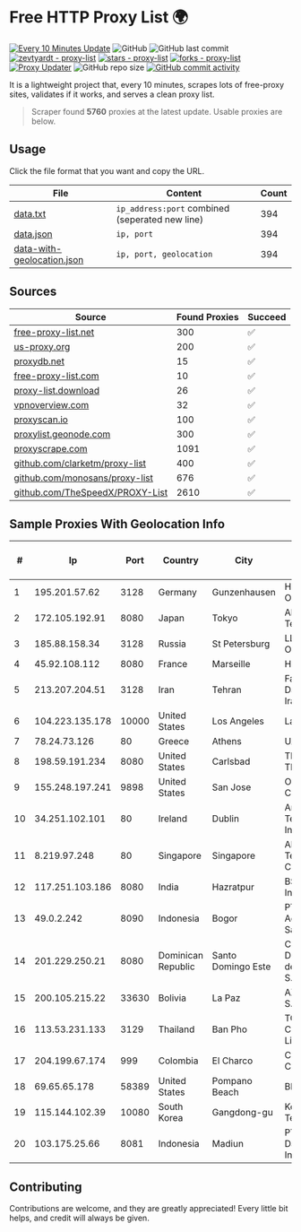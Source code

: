 
# Free HTTP Proxy List 🌍

[![Every 10 Minutes Update](https://github.com/mertguvencli/http-proxy-list/actions/workflows/main.yml/badge.svg?branch=main)](https://github.com/mertguvencli/http-proxy-list/actions/workflows/main.yml)
![GitHub](https://img.shields.io/github/license/mertguvencli/http-proxy-list)
![GitHub last commit](https://img.shields.io/github/last-commit/mertguvencli/http-proxy-list)
[![zevtyardt - proxy-list](https://img.shields.io/static/v1?label=zevtyardt&message=proxy-list&color=blue&logo=github)](https://github.com/zevtyardt/proxy-list "Go to GitHub repo")
[![stars - proxy-list](https://img.shields.io/github/stars/zevtyardt/proxy-list?style=social)](https://github.com/zevtyardt/proxy-list)
[![forks - proxy-list](https://img.shields.io/github/forks/zevtyardt/proxy-list?style=social)](https://github.com/zevtyardt/proxy-list)
[![Proxy Updater](https://github.com/zevtyardt/proxy-list/workflows/Proxy%20Updater/badge.svg)](https://github.com/zevtyardt/proxy-list/actions?query=workflow:"Proxy+Updater")
![GitHub repo size](https://img.shields.io/github/repo-size/zevtyardt/proxy-list)
[![GitHub commit activity](https://img.shields.io/github/commit-activity/m/zevtyardt/proxy-list?logo=commits)](https://github.com/zevtyardt/proxy-list/commits/main)

It is a lightweight project that, every 10 minutes, scrapes lots of free-proxy sites, validates if it works, and serves a clean proxy list.

> Scraper found **5760** proxies at the latest update. Usable proxies are below.

## Usage

Click the file format that you want and copy the URL.

|File|Content|Count|
|----|-------|-----|
|[data.txt](https://raw.githubusercontent.com/mertguvencli/http-proxy-list/main/proxy-list/data.txt)|`ip_address:port` combined (seperated new line)|394|
|[data.json](https://raw.githubusercontent.com/mertguvencli/http-proxy-list/main/proxy-list/data.json)|`ip, port`|394|
|[data-with-geolocation.json](https://raw.githubusercontent.com/mertguvencli/http-proxy-list/main/proxy-list/data-with-geolocation.json)|`ip, port, geolocation`|394|

## Sources

|Source|Found Proxies|Succeed|
|------|-------------|-------|
|[free-proxy-list.net](https://free-proxy-list.net)|300|✅|
|[us-proxy.org](https://www.us-proxy.org)|200|✅|
|[proxydb.net](http://proxydb.net)|15|✅|
|[free-proxy-list.com](https://free-proxy-list.com/?page=&port=&type%5B%5D=http&type%5B%5D=https&up_time=0&search=Search)|10|✅|
|[proxy-list.download](https://www.proxy-list.download/HTTP)|26|✅|
|[vpnoverview.com](https://vpnoverview.com/privacy/anonymous-browsing/free-proxy-servers)|32|✅|
|[proxyscan.io](https://www.proxyscan.io)|100|✅|
|[proxylist.geonode.com](https://proxylist.geonode.com/api/proxy-list?limit=300&page=1&sort_by=lastChecked&sort_type=desc&protocols=http,https)|300|✅|
|[proxyscrape.com](https://api.proxyscrape.com/v2/?request=displayproxies&protocol=http&timeout=10000&country=all&ssl=all&anonymity=all)|1091|✅|
|[github.com/clarketm/proxy-list](https://raw.githubusercontent.com/clarketm/proxy-list/master/proxy-list-raw.txt)|400|✅|
|[github.com/monosans/proxy-list](https://raw.githubusercontent.com/monosans/proxy-list/main/proxies/http.txt)|676|✅|
|[github.com/TheSpeedX/PROXY-List](https://raw.githubusercontent.com/TheSpeedX/PROXY-List/master/http.txt)|2610|✅|


## Sample Proxies With Geolocation Info

|#|Ip|Port|Country|City|Internet Service Provider|
|-|--|----|-------|----|-------------------------|
|1|195.201.57.62|3128|Germany|Gunzenhausen|Hetzner Online GmbH|
|2|172.105.192.91|8080|Japan|Tokyo|Akamai Technologies|
|3|185.88.158.34|3128|Russia|St Petersburg|LLC Country Online|
|4|45.92.108.112|8080|France|Marseille|Hosteur SAS|
|5|213.207.204.51|3128|Iran|Tehran|Farabord Dadeh Haye Iranian Co.|
|6|104.223.135.178|10000|United States|Los Angeles|LayerHost|
|7|78.24.73.126|80|Greece|Athens|UAB Porenta|
|8|198.59.191.234|8080|United States|Carlsbad|TDS TELECOM|
|9|155.248.197.241|9898|United States|San Jose|Oracle Corporation|
|10|34.251.102.101|80|Ireland|Dublin|Amazon Technologies Inc.|
|11|8.219.97.248|80|Singapore|Singapore|Alibaba (US) Technology Co., Ltd.|
|12|117.251.103.186|8080|India|Hazratpur|BSNL Internet|
|13|49.0.2.242|8090|Indonesia|Bogor|PT Usaha Adi Sanggoro|
|14|201.229.250.21|8080|Dominican Republic|Santo Domingo Este|Compañía Dominicana de Teléfonos S. A.|
|15|200.105.215.22|33630|Bolivia|La Paz|AXS Bolivia S. A.|
|16|113.53.231.133|3129|Thailand|Ban Pho|TOT Public Company Limited|
|17|204.199.67.174|999|Colombia|El Charco|CTL Colombia|
|18|69.65.65.178|58389|United States|Pompano Beach|Blue Stream|
|19|115.144.102.39|10080|South Korea|Gangdong-gu|Korea Telecom|
|20|103.175.25.66|8081|Indonesia|Madiun|PT Trisari Data Indonusa|



## Contributing

Contributions are welcome, and they are greatly appreciated! Every
little bit helps, and credit will always be given.

